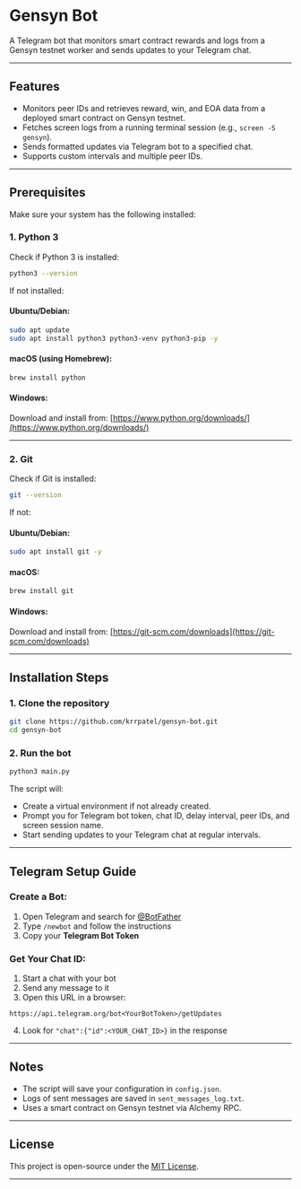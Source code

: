 # Gensyn Bot

A Telegram bot that monitors smart contract rewards and logs from a Gensyn testnet worker and sends updates to your Telegram chat.

---

## Features

- Monitors peer IDs and retrieves reward, win, and EOA data from a deployed smart contract on Gensyn testnet.
- Fetches screen logs from a running terminal session (e.g., `screen -S gensyn`).
- Sends formatted updates via Telegram bot to a specified chat.
- Supports custom intervals and multiple peer IDs.

---

## Prerequisites

Make sure your system has the following installed:

### 1. Python 3

Check if Python 3 is installed:

```bash
python3 --version
```

If not installed:

#### Ubuntu/Debian:
```bash
sudo apt update
sudo apt install python3 python3-venv python3-pip -y
```

#### macOS (using Homebrew):
```bash
brew install python
```

#### Windows:
Download and install from: [https://www.python.org/downloads/](https://www.python.org/downloads/)

---

### 2. Git

Check if Git is installed:

```bash
git --version
```

If not:

#### Ubuntu/Debian:
```bash
sudo apt install git -y
```

#### macOS:
```bash
brew install git
```

#### Windows:
Download and install from: [https://git-scm.com/downloads](https://git-scm.com/downloads)

---

## Installation Steps

### 1. Clone the repository

```bash
git clone https://github.com/krrpatel/gensyn-bot.git
cd gensyn-bot
```

### 2. Run the bot

```bash
python3 main.py
```

The script will:

- Create a virtual environment if not already created.
- Prompt you for Telegram bot token, chat ID, delay interval, peer IDs, and screen session name.
- Start sending updates to your Telegram chat at regular intervals.

---

## Telegram Setup Guide

### Create a Bot:

1. Open Telegram and search for [@BotFather](https://t.me/BotFather)
2. Type `/newbot` and follow the instructions
3. Copy your **Telegram Bot Token**

### Get Your Chat ID:

1. Start a chat with your bot
2. Send any message to it
3. Open this URL in a browser:

```
https://api.telegram.org/bot<YourBotToken>/getUpdates
```

4. Look for `"chat":{"id":<YOUR_CHAT_ID>}` in the response

---

## Notes

- The script will save your configuration in `config.json`.
- Logs of sent messages are saved in `sent_messages_log.txt`.
- Uses a smart contract on Gensyn testnet via Alchemy RPC.

---

## License

This project is open-source under the [MIT License](LICENSE).

---
